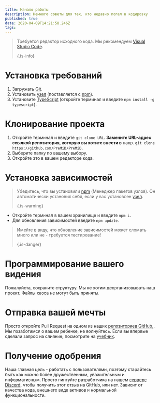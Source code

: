 ```yaml
---
title: Начало работы
description: Немного советы для тех, кто недавно попал в кодировку
published: true
date: 2020-04-09T14:21:58.246Z
tags:
---
```


> Требуется редактор исходного кода. Мы рекомендуем [Visual Studio Code](https://code.visualstudio.com/). 
> 
> {.is-info}

# Установка требований
1. Загружать [Git](https://git-scm.com/).
2. Установить [узел](https://nodejs.org/en/) (поставляется с [npm](https://www.npmjs.com/)).
3. Установите [TypeScript](https://www.typescriptlang.org/index.html#download-links) (откройте терминал и введите `npm install -g typescript`).

# Клонирование проекта
1. Откройте терминал и введите `git clone URL`. **Замените URL-адрес ссылкой репозитория, которую вы хотите внести в** напр. `git clone https://github.com/PreMiD/PreMiD`.
2. Выберите папку по вашему выбору.
3. Откройте это в вашем редакторе кода.

# Установка зависимостей
> Убедитесь, что вы установили [npm](https://www.npmjs.com/) (Менеджер пакетов узлов). Он автоматически установил себя, если у вас установлен [узел](https://nodejs.org/en/). 
> 
> {.is-warning}

- Откройте терминал в вашем хранилище и введите `npm i`.
- Для обновления зависимостей введите `npm update`.

> Имейте в виду, что обновление зависимостей может сломать много или не - требуется тестирование! 
> 
> {.is-danger}

# Программирование вашего видения
Пожалуйста, сохраните структуру. Мы не хотим деорганизовывать наш проект. Файлы хаоса не могут быть приняты.

# Отправка вашей мечты
Просто откройте Pull Request на одном из наших [репозиториев GitHub,](https://github.com/PreMiD/). Мы позаботимся о вашем ребенке, не волнуйтесь. Если вы впервые сделали запрос на слияние, посмотрите на [учебник](https://help.github.com/en/articles/creating-a-pull-request).

# Получение одобрения
Наша главная цель - работать с пользователями, поэтому старайтесь быть как можно более дружественным, уважительным и информативным. Просто пингуйте разработчика на нашем [сервере Discord](https://discord.gg/WvfVZ8T), чтобы получить этот отзыв на GitHub, или нет. Зависит от качества кода, внешнего вида активов и нормальной функциональности.